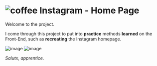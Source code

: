 # ![coffee](https://github.githubassets.com/images/icons/emoji/unicode/2615.png) Instagram - Home Page

Welcome to the project.

I come through this project to put into **practice** methods **learned** on the Front-End, such as **recreating** the Instagram homepage.

![image](https://img.shields.io/badge/HTML5-E34F26?style=for-the-badge&logo=html5&logoColor=white) 
![image](https://img.shields.io/badge/CSS3-1572B6?style=for-the-badge&logo=css3&logoColor=white)

*Salutx, apprentice.*
